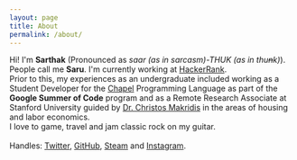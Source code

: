 ```yaml
---
layout: page
title: About
permalink: /about/
---
```


<p align="center">
<p markdown="1">Hi! I'm <strong>Sarthak</strong> (Pronounced as <i>saar (as in <i>sarcasm</i>)-THUK (as in <i>thu<s>n</s>k</i>)</i>). People call me <strong>Saru</strong>. I'm currently working at <a href="http://hackerrank.com/x">HackerRank</a>. <br/>Prior to this, my experiences as an undergraduate included working as a Student Developer for the <a href="https://chapel-lang.org/">Chapel</a> Programming Language as part of the <strong>Google Summer of Code</strong> program and as a Remote Research Associate at Stanford University guided by <a href="http://stanford.edu/~cmakridi/">Dr. Christos Makridis</a> in the areas of housing and labor economics.
<br />
I love to game, travel and jam classic rock on my guitar.<br/><br/>Handles: <a href="https://twitter.com/saruftw" target="_blank">Twitter</a>, <a href="https://github.com/saru95" target="_blank">GitHub</a>, <a href="https://steamcommunity.com/id/rgbimbochamp/" target="_blank">Steam</a> and <a href="https://www.instagram.com/saruftw/" target="_blank">Instagram</a>.</p>
</p>
